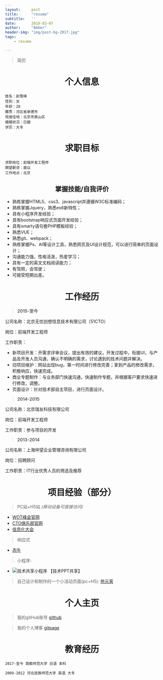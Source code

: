 ```yaml
---
layout:     post
title:      "resume"
subtitle:   ''
date:       2018-03-07
author:     "Amber"
header-img: "img/post-bg-2017.jpg"
tags:
    - resume

---
```

>简历

# <center> 个人信息</center >
    姓名：赵雪峰
    性别：女
    年龄：28
    籍贯：河北省承德市
    现居住地：北京市房山区
    婚姻状况：已婚
    学历：大专

# <center> 求职目标</center >
    求职岗位：前端开发工程师
    期望薪资：面议
    工作地点：北京

## <center> 掌握技能/自我评价</center >
- 熟练掌握HTML5、css3、javascript并遵循W3C标准编码；
- 熟练掌握Jquery，熟悉es6新特性；
- 具有小程序开发经验；
- 具有bootstrap响应式页面开发经验；
- 具有smarty语句套PHP模板经验；
- 熟悉VUE；
- 熟悉git、webpack；
- 熟练掌握Ps、AI等设计工具，熟悉网页及UI设计规范，可以进行简单的页面设计；
- 沟通能力强，性格活泼，热爱学习；
- 具有一定的英文文档阅读能力；
- 有驾照，会驾驶；
- 可接受短期出差。
# <center> 工作经历</center >

 > **2015-至今**
 
 公司名称：北京无忧创想信息技术有限公司（51CTO）

 岗位：前端开发工程师

 工作职责：
 
 - 新项目开发：开需求评审会议，提出有效的建议，开发过程中，衔接UI，与产品及开发人员沟通，确认不明确的需求，讨论遇到的技术问题并解决。
 - 旧项目维护：网站出现bug，第一时间进行修改完善；拿到产品的修改需求，积极响应，快速完成。
 - 商业专题制作：与业务部门快速沟通，快速制作专题，并根据客户要求快速进行修改，调整。
 - 页面设计：针对技术部自主项目，进行页面设计。

> **2014-2015**

 公司名称：北京瑞友科技有限公司

 岗位：前端开发工程师

 工作职责：参与项目的开发

>  **2013-2014**

公司名称：上海仲望企业管理咨询有限公司

岗位：招聘顾问

工作职责：IT行业优秀人员的筛选及推荐

# <center>项目经验（部分）</center>

>PC站+H5站
*(移动设备可直接访问)*

- [WOT峰会官网](http://wot.51cto.com/act/wot2018/dev/)
- [CTO俱乐部官网](http://club.51cto.com/act/cto/caff)
- [信息化大会](http://www.hc3i.cn/act/zhuanti/2018WEST)

> 响应式 
-  [态牛](http://tn.51cto.com/)

>小程序: 
-  ![技术共享小程序](https://s2.51cto.com/oss/201801/22/fe6d450409ee14024a775aa968e88755.png)
【技术PPT共享】

>自己设计和制作的一个小活动页面(pc+H5): [抢元宵](http://frontend.51cto.com/index.php/special/test?id=2989)

# <center>个人主页</center>

>我的gitHub账号 [github](https://github.com/amberZ1990)

>我的个人博客   [gitpage](https://amberz1990.github.io/)

# <center> 教育经历</center>


    2017-至今 首都师范大学 日语 本科

    2009-2012 河北民族师范大学 英语 大专